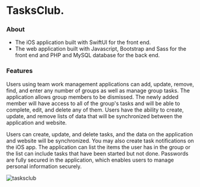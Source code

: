 # TasksClub.

### About
+ The iOS application built with SwiftUI for the front end. 
+ The web application built with Javascript, Bootstrap and Sass for the front end and PHP and MySQL database for the back end.

### Features
Users using team work management applications can add, update, remove, find, and enter any number of groups as well as manage group tasks.
The application allows group members to be dismissed. The newly added member will have access to all of the group's tasks and will be able to complete, edit, and delete any of them.
Users have the ability to create, update, and remove lists of data that will be synchronized between the application and website.

Users can create, update, and delete tasks, and the data on the application and website will be synchronized. You may also create task notifications on the iOS app.
The application can list the items the user has in the group or the list can include tasks that have been started but not done.
Passwords are fully secured in the application, which enables users to manage personal information securely.

![tasksclub](https://user-images.githubusercontent.com/77260252/229351658-96258f97-ad2b-4646-b4a1-a3ea5d229381.png)

